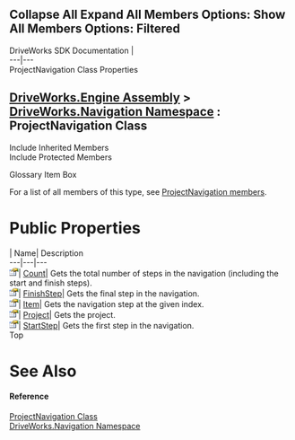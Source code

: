 Collapse All Expand All Members Options: Show All  Members Options: Filtered   
---  
DriveWorks SDK Documentation  |   
---|---  
ProjectNavigation Class Properties   
  
[DriveWorks.Engine Assembly](topic2156.md) > [DriveWorks.Navigation Namespace](topic10114.md) : ProjectNavigation Class  
---  
  
Include Inherited Members    
Include Protected Members    


Glossary Item Box

For a list of all members of this type, see [ProjectNavigation members](topic10223.md).

# Public Properties

| Name| Description  
---|---|---  
![Public Property](dotnetimages/publicProperty.gif)| [Count](topic10246.md)| Gets the total number of steps in the navigation (including the start and finish steps).   
![Public Property](dotnetimages/publicProperty.gif)| [FinishStep](topic10247.md)| Gets the final step in the navigation.   
![Public Property](dotnetimages/publicProperty.gif)| [Item](topic10248.md)| Gets the navigation step at the given index.   
![Public Property](dotnetimages/publicProperty.gif)| [Project](topic10249.md)| Gets the project.   
![Public Property](dotnetimages/publicProperty.gif)| [StartStep](topic10250.md)| Gets the first step in the navigation.   
Top

# See Also

#### Reference

[ProjectNavigation Class](topic10222.md)   
[DriveWorks.Navigation Namespace](topic10114.md)



